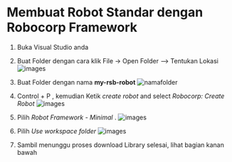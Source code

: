 # Membuat Robot Standar dengan Robocorp Framework
1. Buka Visual Studio anda 
2. Buat Folder dengan cara klik File -> Open Folder --> 
Tentukan Lokasi 
![images](https://robocorp.com/docs/static/get-started/courses/shared-assets/beginners-course/open-folder.png)

3. Buat Folder dengan nama <b>my-rsb-robot</b>
![namafolder](https://robocorp.com/docs/static/get-started/courses/shared-assets/beginners-course/select-robots-folder.png)
3. Control + P , kemudian Ketik <i>create robot</i> and select <i>Robocorp: Create Robot</i>
![images](https://robocorp.com/docs/static/get-started/courses/shared-assets/beginners-course/create-robot.png)


5. Pilih  <i>Robot Framework - Minimal</i> . 
![images](https://robocorp.com/docs/static/get-started/courses/shared-assets/beginners-course/create-robot-template.png)

6. Pilih <i>Use workspace folder</i> 
![images](https://robocorp.com/docs/static/get-started/courses/shared-assets/beginners-course/use-workspace-folder.png)

7. Sambil menunggu proses download Library selesai, lihat bagian kanan bawah